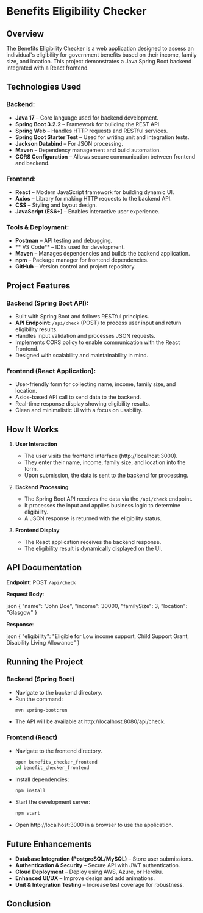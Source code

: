 # Benefits Eligibility Checker

## Overview

The Benefits Eligibility Checker is a web application designed to assess an individual's eligibility for government benefits based on their income, family size, and location. This project demonstrates a Java Spring Boot backend integrated with a React frontend.

## Technologies Used

### Backend:

- **Java 17** – Core language used for backend development.
- **Spring Boot 3.2.2** – Framework for building the REST API.
- **Spring Web** – Handles HTTP requests and RESTful services.
- **Spring Boot Starter Test** – Used for writing unit and integration tests.
- **Jackson Databind** – For JSON processing.
- **Maven** – Dependency management and build automation.
- **CORS Configuration** – Allows secure communication between frontend and backend.

### Frontend:

- **React** – Modern JavaScript framework for building dynamic UI.
- **Axios** – Library for making HTTP requests to the backend API.
- **CSS** – Styling and layout design.
- **JavaScript (ES6+)** – Enables interactive user experience.

### Tools & Deployment:

- **Postman** – API testing and debugging.
- ** VS Code** – IDEs used for development.
- **Maven** – Manages dependencies and builds the backend application.
- **npm** – Package manager for frontend dependencies.
- **GitHub** – Version control and project repository.

## Project Features

### Backend (Spring Boot API):

- Built with Spring Boot and follows RESTful principles.
- **API Endpoint**: `/api/check` (POST) to process user input and return eligibility results.
- Handles input validation and processes JSON requests.
- Implements CORS policy to enable communication with the React frontend.
- Designed with scalability and maintainability in mind.

### Frontend (React Application):

- User-friendly form for collecting name, income, family size, and location.
- Axios-based API call to send data to the backend.
- Real-time response display showing eligibility results.
- Clean and minimalistic UI with a focus on usability.

## How It Works

1. **User Interaction**
   - The user visits the frontend interface (http://localhost:3000).
   - They enter their name, income, family size, and location into the form.
   - Upon submission, the data is sent to the backend for processing.

2. **Backend Processing**
   - The Spring Boot API receives the data via the `/api/check` endpoint.
   - It processes the input and applies business logic to determine eligibility.
   - A JSON response is returned with the eligibility status.

3. **Frontend Display**
   - The React application receives the backend response.
   - The eligibility result is dynamically displayed on the UI.

## API Documentation

**Endpoint**: POST `/api/check`

**Request Body**:

json
{
"name": "John Doe",
"income": 30000,
"familySize": 3,
"location": "Glasgow"
}

**Response**:

json
{
"eligibility": "Eligible for Low income support, Child Support Grant, Disability Living Allowance"
}

## Running the Project

### Backend (Spring Boot)

- Navigate to the backend directory.
- Run the command:
  ```bash
  mvn spring-boot:run
  ```
- The API will be available at http://localhost:8080/api/check.

### Frontend (React)

- Navigate to the frontend directory.
  ```bash
  open benefits_checker_frontend
  cd benefit_checker_frontend
  ```
- Install dependencies:
  ```bash
  npm install
  ```
- Start the development server:
  ```bash
  npm start
  ```
- Open http://localhost:3000 in a browser to use the application.

## Future Enhancements

- **Database Integration (PostgreSQL/MySQL)** – Store user submissions.
- **Authentication & Security** – Secure API with JWT authentication.
- **Cloud Deployment** – Deploy using AWS, Azure, or Heroku.
- **Enhanced UI/UX** – Improve design and add animations.
- **Unit & Integration Testing** – Increase test coverage for robustness.

## Conclusion
